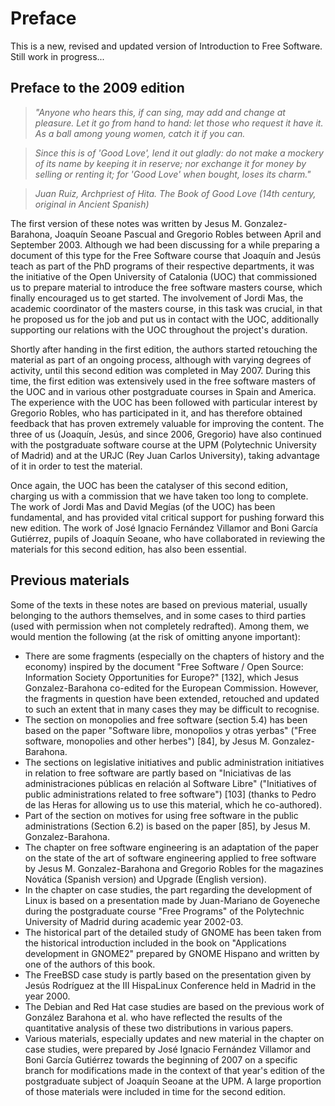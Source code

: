 # Preface

This is a new, revised and updated version of Introduction to Free Software. Still work in progress...

## Preface to the 2009 edition

> *"Anyone who hears this, if can sing, may add and change at
pleasure. Let it go from hand to hand: let those who request it have it. As a ball among young women, catch it if you can.*

> *Since this is of 'Good Love', lend it out gladly: do not make a mockery of its name by keeping it in reserve; nor exchange it for money by selling or renting it; for 'Good Love' when bought, loses its charm."*

>*Juan Ruiz, Archpriest of Hita. The Book of Good Love (14th century, original in Ancient Spanish)*

The first version of these notes was written by Jesus M. Gonzalez-Barahona, Joaquín Seoane Pascual and Gregorio Robles
between April and September 2003. Although we had been discussing for a while preparing a document of this type for the Free Software course that Joaquín and Jesús teach as part of the PhD programs of their respective departments, it was the initiative of the Open University of Catalonia (UOC) that commissioned us to prepare material to introduce the free software masters course, which finally encouraged us to get started. The involvement of Jordi Mas, the academic coordinator of the masters course, in this task was crucial, in that he proposed us for the job and put us in contact with the UOC, additionally supporting our relations with the UOC throughout the project's duration.

Shortly after handing in the first edition, the authors started retouching the material as part of an ongoing process, although with varying degrees of activity, until this second edition was completed in May 2007. During this time, the first edition was extensively used in the free software masters of the UOC and in various other postgraduate courses in Spain and America. The experience with the UOC has been followed with particular interest by Gregorio Robles, who has participated in it, and has therefore
obtained feedback that has proven extremely valuable for improving the content. The three of us (Joaquín, Jesús, and since 2006, Gregorio) have also continued with the postgraduate software course at the UPM (Polytechnic University of Madrid) and at the URJC (Rey Juan Carlos University), taking advantage of it in order to test the material.

Once again, the UOC has been the catalyser of this second edition, charging us with a commission that we have taken too long to complete. The work of Jordi Mas and David Megías (of the UOC) has been fundamental, and has provided vital critical support for pushing forward this new edition. The work of José Ignacio Fernández Villamor and Boni García Gutiérrez, pupils of Joaquín Seoane, who have collaborated in reviewing the materials for this second edition, has also been essential.

## Previous materials

Some of the texts in these notes are based on previous material, usually belonging to the authors themselves, and in some cases to third parties (used with permission when not completely redrafted). Among them, we would mention the following (at the risk of omitting anyone important):

* There are some fragments (especially on the chapters of history and the economy) inspired by the document "Free Software / Open Source: Information Society Opportunities for Europe?" [132], which Jesus Gonzalez-Barahona co-edited for the European Commission. However, the fragments in question have been extended, retouched and updated to such an extent that in many cases they may be difficult to recognise.
* The section on monopolies and free software (section 5.4) has been based on the paper "Software libre, monopolios y otras yerbas" ("Free software, monopolies and other herbes") [84], by Jesus M. Gonzalez-Barahona.
* The sections on legislative initiatives and public administration initiatives in relation to free software are partly based on "Iniciativas de las administraciones públicas en relación al Software Libre" ("Initiatives of public administrations related to free software") [103] (thanks to Pedro de las Heras for allowing us to use this material, which he co-authored).
* Part of the section on motives for using free software in the public administrations (Section 6.2) is based on the paper [85], by Jesus M. Gonzalez-Barahona.
* The chapter on free software engineering is an adaptation of the paper on the state of the art of software engineering applied to free software by Jesus M. Gonzalez-Barahona and Gregorio Robles for the magazines Novática (Spanish version) and Upgrade (English version).
* In the chapter on case studies, the part regarding the development of Linux is based on a presentation made by Juan-Mariano de Goyeneche during the postgraduate course "Free Programs" of the Polytechnic University of Madrid during academic year 2002-03.
* The historical part of the detailed study of GNOME has been taken from the historical introduction included in the book on "Applications development in GNOME2" prepared by GNOME Hispano and written by one of the authors of this book.
* The FreeBSD case study is partly based on the presentation given by Jesús Rodríguez at the III HispaLinux Conference held in Madrid in the year 2000.
* The Debian and Red Hat case studies are based on the previous work of González Barahona et al. who have reflected the results of the quantitative analysis of these two distributions in various papers.
* Various materials, especially updates and new material in the chapter on case studies, were prepared by José Ignacio Fernández Villamor and Boni García Gutiérrez towards the beginning of 2007 on a specific branch for modifications made in the context of that year's edition of the postgraduate subject of Joaquín Seoane at the UPM. A large proportion of those materials were included in time for the second edition.